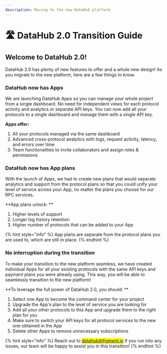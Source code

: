 ```yaml
---
description: Moving to the new DataHub platform
---
```


# 🛣 DataHub 2.0 Transition Guide

## Welcome to DataHub 2.0!

DataHub 2.0 has plenty of new features to offer and a whole new design! As you migrate to the new platform, here are a few things to know.

### DataHub now has Apps&#x20;

We are launching DataHub Apps so you can manage your whole project from a single dashboard. No need for independent views for each protocol activity and analytics or separate API keys. You can now add all your protocols to a single dashboard and manage them with a single API key.

**Apps offer:**&#x20;

1. All your protocols managed via the same dashboard&#x20;
2. Advanced cross-protocol analytics with logs, request activity, latency, and errors over time&#x20;
3. Team functionalities to invite collaborators and assign roles & permissions

### DataHub now has App plans&#x20;

With the launch of Apps, we had to create new plans that would separate analytics and support from the protocol plans so that you could unify your level of service across your App, no matter the plans you choose for our RPC services.

**App plans unlock: **

1. Higher levels of support&#x20;
2. Longer log history retention&#x20;
3. Higher number of protocols that can be added to your App

{% hint style="info" %}
App plans are separate from the protocol plans you are used to, which are still in place.
{% endhint %}

### No interruption during the transition&#x20;

To make your transition to the new platform seamless, we have created individual Apps for all your existing protocols with the same API keys and payment plans you were already using. This way, you will be able to seamlessly transition to the new platform!&#x20;

**To leverage the full power of DataHub 2.0, you should: **

1. Select one App to become the command center for your project
2. Upgrade the App's plan to the level of service you are looking for
3. Add all your other protocols to this App and upgrade them to the right plan for you
4. Make sure to switch your API keys for all protocol services to the new one obtained in the App
5. Delete other Apps to remove unnecessary subscriptions

{% hint style="info" %}
Reach out to <mark style="color:blue;">datahub@figment.io</mark> if you run into any issues, our team will be happy to assist you in this transition!
{% endhint %}
